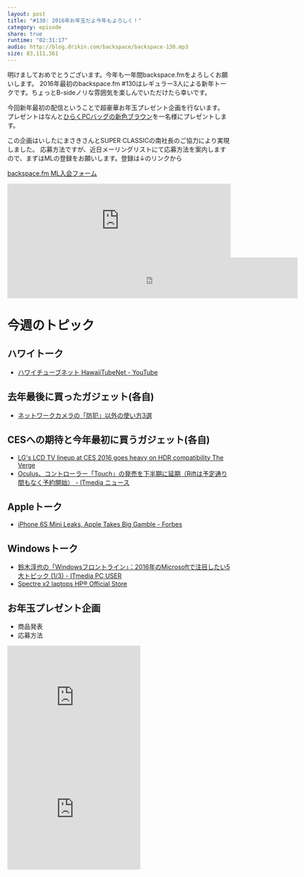 ```yaml
---
layout: post
title: "#130: 2016年お年玉だよ今年もよろしく！"
category: episode
share: true
runtime: "02:31:17"
audio: http://blog.drikin.com/backspace/backspace-130.mp3
size: 83,111,361
---
```


明けましておめでとうございます。今年も一年間backspace.fmをよろしくお願いします。
2016年最初のbackspace.fm #130はレギュラー3人による新年トークです。ちょっとB-sideノリな雰囲気を楽しんでいただけたら幸いです。

今回新年最初の配信ということで超豪華お年玉プレゼント企画を行ないます。
プレゼントはなんと[ひらくPCバッグの新色ブラウン](http://superclassic.jp/?pid=41001)を一名様にプレゼントします。

この企画はいしたにまさきさんとSUPER CLASSICの南社長のご協力により実現しました。
応募方法ですが、近日メーリングリストにて応募方法を案内しますので、まずはMLの登録をお願いします。登録は↓のリンクから

[backspace.fm ML入会フォーム](http://backspace.us11.list-manage.com/subscribe?u=09c933bd3997c1d16dbed156a&id=84b6529b91)

<iframe width="100%" height="166" scrolling="no" frameborder="no" src="https://w.soundcloud.com/player/?url=https%3A//api.soundcloud.com/tracks/240326091&amp;color=ff5500&amp;auto_play=false&amp;hide_related=false&amp;show_comments=true&amp;show_user=true&amp;show_reposts=false"></iframe>
<iframe src="http://backspace.fm/subscribes.html" width="130%" height="92" scrolling="no" frameborder="0"></iframe>

# 今週のトピック

## ハワイトーク
- [ハワイチューブネット HawaiiTubeNet - YouTube](https://www.youtube.com/user/HawaiiTubenet)

## 去年最後に買ったガジェット(各自)
- [ネットワークカメラの「防犯」以外の使い方3選](http://smartphoneokoku.net/archives/3618)

## CESへの期待と今年最初に買うガジェット(各自)
- [LG's LCD TV lineup at CES 2016 goes heavy on HDR compatibility  The Verge](http://www.theverge.com/2016/1/2/10701218/lg-lcd-tv-ces-2016-hdr-plus)
- [Oculus、コントローラー「Touch」の発売を下半期に延期（Riftは予定通り間もなく予約開始） - ITmedia ニュース](http://www.itmedia.co.jp/news/articles/1601/02/news014.html)

## Appleトーク
- [iPhone 6S Mini Leaks, Apple Takes Big Gamble - Forbes](http://www.forbes.com/sites/gordonkelly/2016/01/02/iphone-6s-mini-specs-apple-gamble/)

## Windowsトーク
- [鈴木淳也の「Windowsフロントライン」：2016年のMicrosoftで注目したい5大トピック (1/3) - ITmedia PC USER](http://www.itmedia.co.jp/pcuser/articles/1601/03/news012.html)
- [Spectre x2 laptops  HP® Official Store](http://store.hp.com/us/en/mdp/Laptops/spectre-x2-296008--1#features)

## お年玉プレゼント企画
- 商品発表
- 応募方法

<iframe src="http://rcm-fe.amazon-adsystem.com/e/cm?t=driftking-22&o=9&p=12&l=bn1&mode=videogames-jp&browse=637394&fc1=000000&lt1=_blank&lc1=3366FF&bg1=FFFFFF&f=ifr" marginwidth="0" marginheight="0" width="300" height="252" border="0" frameborder="0" style="border:none;" scrolling="no"></iframe>
<iframe src="http://rcm-fe.amazon-adsystem.com/e/cm?t=driftking-22&o=9&p=12&l=bn1&mode=computers-jp&browse=2130213090&fc1=000000&lt1=_blank&lc1=3366FF&bg1=FFFFFF&f=ifr" marginwidth="0" marginheight="0" width="300" height="252" border="0" frameborder="0" style="border:none;" scrolling="no"></iframe>
